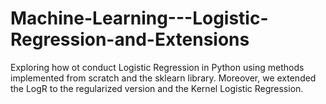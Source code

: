 # Machine-Learning---Logistic-Regression-and-Extensions
Exploring how ot conduct Logistic Regression in Python using methods implemented from scratch and the sklearn library. Moreover, we extended the LogR to the regularized version and the Kernel Logistic Regression. 
